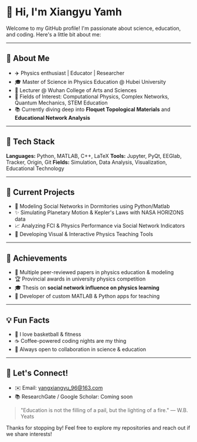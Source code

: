 # 👋 Hi, I'm Xiangyu Yamh

Welcome to my GitHub profile! I'm passionate about science, education, and coding. Here's a little bit about me:

---

## 🌟 About Me

* ✈️ Physics enthusiast | Educator | Researcher
* 🎓 Master of Science in Physics Education @ Hubei University
* 💼 Lecturer @ Wuhan College of Arts and Sciences
* 🔧 Fields of Interest: Computational Physics, Complex Networks, Quantum Mechanics, STEM Education
* 📚 Currently diving deep into **Floquet Topological Materials** and **Educational Network Analysis**

---

## 🎯 Tech Stack

**Languages:** Python, MATLAB, C++, LaTeX
**Tools:** Jupyter, PyQt, EEGlab, Tracker, Origin, Git
**Fields:** Simulation, Data Analysis, Visualization, Educational Technology

---

## 📅 Current Projects

* 🔄 Modeling Social Networks in Dormitories using Python/Matlab
* ✨ Simulating Planetary Motion & Kepler's Laws with NASA HORIZONS data
* 📈 Analyzing FCI & Physics Performance via Social Network Indicators
* 🚀 Developing Visual & Interactive Physics Teaching Tools

---

## 🙌 Achievements

* 🌟 Multiple peer-reviewed papers in physics education & modeling
* 🏆 Provincial awards in university physics competition
* 🎓 Thesis on **social network influence on physics learning**
* 🏅 Developer of custom MATLAB & Python apps for teaching

---

## 💡 Fun Facts

* 🏀 I love basketball & fitness
* ☕ Coffee-powered coding nights are my thing
* 🌌 Always open to collaboration in science & education

---

## 📢 Let's Connect!

* ✉️ Email: [yangxiangyu_96@163.com](mailto:yangxiangyu_96@163.com)
* 📚 ResearchGate / Google Scholar: Coming soon

> "Education is not the filling of a pail, but the lighting of a fire." — W\.B. Yeats

Thanks for stopping by! Feel free to explore my repositories and reach out if we share interests!
